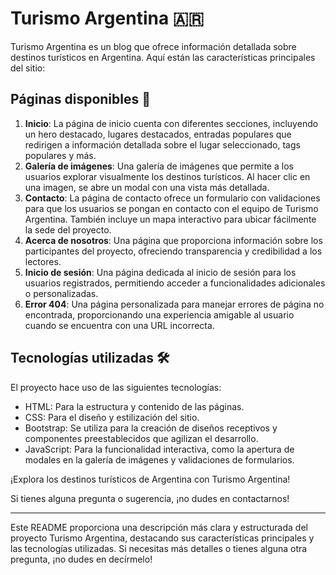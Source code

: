 # Turismo Argentina 🇦🇷

Turismo Argentina es un blog que ofrece información detallada sobre destinos turísticos en Argentina. Aquí están las características principales del sitio:

## Páginas disponibles 📄

1. **Inicio**: La página de inicio cuenta con diferentes secciones, incluyendo un hero destacado, lugares destacados, entradas populares que redirigen a información detallada sobre el lugar seleccionado, tags populares y más.
2. **Galería de imágenes**: Una galería de imágenes que permite a los usuarios explorar visualmente los destinos turísticos. Al hacer clic en una imagen, se abre un modal con una vista más detallada.
3. **Contacto**: La página de contacto ofrece un formulario con validaciones para que los usuarios se pongan en contacto con el equipo de Turismo Argentina. También incluye un mapa interactivo para ubicar fácilmente la sede del proyecto.
4. **Acerca de nosotros**: Una página que proporciona información sobre los participantes del proyecto, ofreciendo transparencia y credibilidad a los lectores.
5. **Inicio de sesión**: Una página dedicada al inicio de sesión para los usuarios registrados, permitiendo acceder a funcionalidades adicionales o personalizadas.
6. **Error 404**: Una página personalizada para manejar errores de página no encontrada, proporcionando una experiencia amigable al usuario cuando se encuentra con una URL incorrecta.

## Tecnologías utilizadas 🛠️

El proyecto hace uso de las siguientes tecnologías:

- HTML: Para la estructura y contenido de las páginas.
- CSS: Para el diseño y estilización del sitio.
- Bootstrap: Se utiliza para la creación de diseños receptivos y componentes preestablecidos que agilizan el desarrollo.
- JavaScript: Para la funcionalidad interactiva, como la apertura de modales en la galería de imágenes y validaciones de formularios.

¡Explora los destinos turísticos de Argentina con Turismo Argentina!

Si tienes alguna pregunta o sugerencia, ¡no dudes en contactarnos!

---

Este README proporciona una descripción más clara y estructurada del proyecto Turismo Argentina, destacando sus características principales y las tecnologías utilizadas. Si necesitas más detalles o tienes alguna otra pregunta, ¡no dudes en decírmelo!
